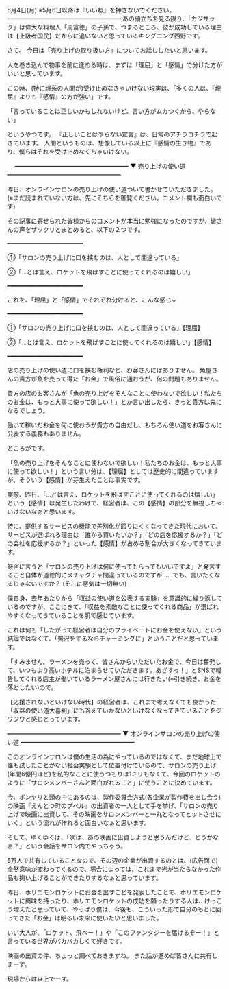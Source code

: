 5月4日(月) ※5月6日以降は『いいね』を押さないでください。
━━━━━━━━━━━━━━━━━━━
あの顔立ちを見る限り、「カジサック」は偉大な料理人「周富徳」の子孫で、つまるところ、彼が成功している理由は【上級者国民】だからに違いないと思っているキングコング西野です。

さて。
今日は「売り上げの取り扱い方」についてお話ししたいと思います。

人を巻き込んで物事を前に進める時は、まずは「理屈」と「感情」で分けた方がいいと思っています。

この時、(特に理系の人間が)受け止めなきゃいけない現実は、「多くの人は、『理屈』よりも『感情』の方が強い」です。

「言っていることは正しいかもしれないけど、言い方がムカつくから、やらない」

というやつです。
『正しいことはやらない宣言』は、日常のアチラコチラで起きています。
人間というものは、想像している以上に『感情の生き物』であり、僕らはそれを受け止めなくちゃいけない。

　
━━━━━━━━━━━━━━━━━━━
▼ 売り上げの使い道
━━━━━━━━━━━━━━━━━━━

昨日、オンラインサロンの売り上げの使い道ついて書かせていただきました。
(※まだ読まれていない方は、先にそちらを御覧ください。コメント欄も面白いです)

その記事に寄せられた皆様からのコメントが本当に勉強になったのですが、皆さんの声をザックリとまとめると、以下の２つです。

━━━━━━━━━━━━━━━━━━━━━

①「サロンの売り上げに口を挟むのは、人として間違っている」

②「…とは言え、ロケットを飛ばすことに使ってくれるのは嬉しい」

━━━━━━━━━━━━━━━━━━━━━

これを、「理屈」と「感情」でそれぞれ分けると、こんな感じ↓

━━━━━━━━━━━━━━━━━━━━━

①「サロンの売り上げに口を挟むのは、人として間違っている」【理屈】

②「…とは言え、ロケットを飛ばすことに使ってくれるのは嬉しい」【感情】

━━━━━━━━━━━━━━━━━━━━━

店の売り上げの使い道に口を挟む権利など、お客さんにはありません。
魚屋さんの貴方が魚を売って得た「お金」で風俗に通おうが、何の問題もありません。

貴方の店のお客さんが「魚の売り上げをそんなことに使わないで欲しい！私たちのお金は、もっと大事に使って欲しい！」とか言い出したら、きっと貴方は鬼になるでしょう。

働いて稼いだお金を何に使おうが貴方の自由だし、もちろん使い道をお客さんに公表する義務もありません。

ところがです。

「魚の売り上げをそんなことに使わないで欲しい！私たちのお金は、もっと大事に使って欲しい！」という言い分は、【理屈】としては歴史的に間違っていますが、そういう【感情】が芽生えたことは事実です。

実際、昨日、「…とは言え、ロケットを飛ばすことに使ってくれるのは嬉しい」という【感情】は発生したわけで、経営者は、この【感情】の部分を無視しちゃいけないなぁと思います。

特に、提供するサービスの機能で差別化が図りにくくなってきた現代において、サービスが選ばれる理由は「誰から買いたいか？」「どの店を応援するか？」「どの会社を応援するか？」といった【感情】が占める割合が大きくなってきています。

厳密に言うと「サロンの売り上げは何に使ってもらってもいいですよ」と発言すること自体が道徳的にメチャクチャ間違っているのですが……でも、言いたくなるじゃないですか？
(そこに悪気は一切無い)

僕自身、去年あたりから「収益の使い道を公表する実験」を意識的に繰り返しているのですが、ここにきて、「収益を素敵なことに使ってくれる商品」が選ばれやすくなってきていることを肌で感じています。

これは何も「したがって経営者は自分のプライベートにお金を使えない」という結論ではなくて、「贅沢をするならチャーミングに」ということだと思っています。

「すみません。ラーメンを売って、皆さんからいただいたお金で、今日は奮発して、いつもより高いホテルに泊まらせていただきます。あざすっ！」とSNSで報告してくれる店主が働いているラーメン屋さんには行きたい(※引き続き、お金を落としたい)ので。

【応援されないといけない時代】の経営者は、これまで考えなくても良かった「収益の使い道大喜利」にも答えていかないといけなくなってきていることをジワジワと感じとっています。

━━━━━━━━━━━━━━━━━━━
▼ オンラインサロンの売り上げの使い道
━━━━━━━━━━━━━━━━━━━

このオンラインサロンは僕の生活の為にやっているのではなくて、まだ地球上で誰も試したことがない社会実験として位置付けているので、サロンの売り上げ(年間6億円ほど)を私的なことに使うつもりは1ミリもなくて、今回のロケットのように「サロンメンバーさんと面白がれること」に使うことに決めています。

今、ボンヤリと頭の中にあるのは、製作委員会方式(各企業が製作費を出し合う)の映画『えんとつ町のプペル』の出資者の一人として手を挙げ、「サロンの売り上げで映画に出資して、その映画をサロンメンバーと一丸となってヒットさせにいく」という流れが作れると面白いなぁと思います。

そして、ゆくゆくは、「次は、あの映画に出資しようと思うんだけど、どうかなぁ？」という会話をサロン内でやっちゃう。

5万人で共有していることなので、その辺の企業が出資するのとは、(広告面で)全然意味が変わってくるので、場合によっては、これまで光が当たらなかった作品も掬い上げることができたりするなぁと思っています。

昨日、ホリエモンロケットにお金を出すことを発表したことで、ホリエモンロケットに興味を持ったり、ホリエモンロケットの成功を願ったりする人は、けっこう増えたと思っていて、やっぱり僕は、今後も、こういった形で自分のもとに回ってきた「お金」は明るい未来に使いたいと思いました。

いい大人が、「ロケット、飛べー！」や「このファンタジーを届けるぞー！」と言っている世界がバカバカしくて好きです。

映画の出資の件、ちょっと調べておきますね。
また話が進めば皆さんに共有しまーす。

現場からは以上でーす。
